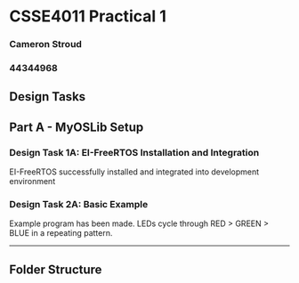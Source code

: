 # CSSE4011 Practical 1
### Cameron Stroud
### 44344968

## Design Tasks

## Part A - MyOSLib Setup
### Design Task 1A: EI-FreeRTOS Installation and Integration
EI-FreeRTOS successfully installed and integrated into development environment
### Design Task 2A: Basic Example
Example program has been made. LEDs cycle through RED > GREEN > BLUE in a repeating pattern.

---
## Folder Structure
